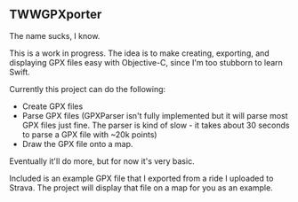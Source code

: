 ## TWWGPXporter

The name sucks, I know.  

This is a work in progress. The idea is to make creating, exporting, and displaying GPX files easy with Objective-C, since I'm too stubborn to learn Swift. 

Currently this project can do the following:  
- Create GPX files
- Parse GPX files (GPXParser isn't fully implemented but it will parse most GPX files just fine. The parser is kind of slow - it takes about 30 seconds to parse a GPX file with ~20k points)
- Draw the GPX file onto a map.

Eventually it'll do more, but for now it's very basic.


Included is an example GPX file that I exported from a ride I uploaded to Strava. The project will display that file on a map for you as an example.

